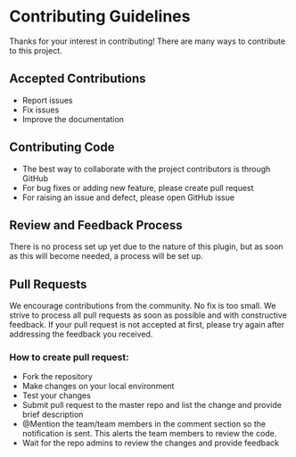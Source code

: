 # Contributing Guidelines

Thanks for your interest in contributing! There are many ways to contribute to this project.
	
Accepted Contributions 
-----------------------------
* Report issues
* Fix issues
* Improve the documentation
	
## Contributing Code
* The best way to collaborate with the project contributors is through GitHub
* For bug fixes or adding new feature, please create pull request
* For raising an issue and defect, please open GitHub issue

## Review and Feedback Process
There is no process set up yet due to the nature of this plugin, but as soon as this will become needed, a process will be set up. 

## Pull Requests
We encourage contributions from the community. No fix is too small. We strive to process all pull requests as soon as possible and with constructive feedback. If your pull request is not accepted at first, please try again after addressing the feedback you received.

### How to create pull request:
* Fork the repository
* Make changes on your local environment
* Test your changes
* Submit pull request to the master repo and list the change and provide brief description
* @Mention the team/team members in the comment section so the notification is sent. This alerts the team members to review the code.
* Wait for the repo admins to review the changes and provide feedback

